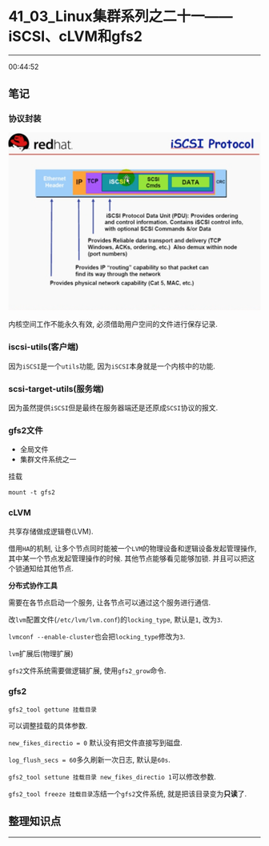 # 41_03_Linux集群系列之二十一——iSCSI、cLVM和gfs2

---

00:44:52

## 笔记

### 协议封装

![iSCSI Protocol](./img/41_03_1.png)

内核空间工作不能永久有效, 必须借助用户空间的文件进行保存记录.

### iscsi-utils(客户端)

因为`iSCSI`是一个`utils`功能, 因为`iSCSI`本身就是一个内核中的功能.

### scsi-target-utils(服务端)

因为虽然提供`iSCSI`但是最终在服务器端还是还原成`SCSI`协议的报文.

### gfs2文件

* 全局文件
* 集群文件系统之一

挂载

```
mount -t gfs2
```

### cLVM

共享存储做成逻辑卷(LVM).

借用`HA`的机制, 让多个节点同时能被一个`LVM`的物理设备和逻辑设备发起管理操作, 其中某一个节点发起管理操作的时候. 其他节点能够看见能够加锁. 并且可以把这个锁通知给其他节点.

**分布式协作工具**

需要在各节点启动一个服务, 让各节点可以通过这个服务进行通信.

改`lvm`配置文件(`/etc/lvm/lvm.conf`)的`locking_type`, 默认是`1`, 改为`3`.

`lvmconf --enable-cluster`也会把`locking_type`修改为`3`.

`lvm`扩展后(物理扩展)

`gfs2`文件系统需要做逻辑扩展, 使用`gfs2_grow`命令.

### gfs2

`gfs2_tool gettune 挂载目录`

可以调整挂载的具体参数.

`new_fikes_directio = 0` 默认没有把文件直接写到磁盘.

`log_flush_secs = 60`多久刷新一次日志, 默认是`60s`.

`gfs2_tool settune 挂载目录 new_fikes_directio 1`可以修改参数.

`gfs2_tool freeze 挂载目录`冻结一个`gfs2`文件系统, 就是把该目录变为**只读**了.

## 整理知识点

---